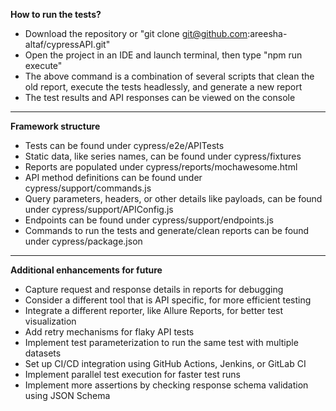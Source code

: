 **How to run the tests?**
- Download the repository or "git clone git@github.com:areesha-altaf/cypressAPI.git"
- Open the project in an IDE and launch terminal, then type "npm run execute"
- The above command is a combination of several scripts that clean the old report, execute the tests headlessly, and generate a new report
- The test results and API responses can be viewed on the console
--------------------------
**Framework structure**
- Tests can be found under cypress/e2e/APITests
- Static data, like series names, can be found under cypress/fixtures
- Reports are populated under cypress/reports/mochawesome.html
- API method definitions can be found under cypress/support/commands.js
- Query parameters, headers, or other details like payloads, can be found under cypress/support/APIConfig.js
- Endpoints can be found under cypress/support/endpoints.js
- Commands to run the tests and generate/clean reports can be found under cypress/package.json
--------------------------
**Additional enhancements for future**
- Capture request and response details in reports for debugging
- Consider a different tool that is API specific, for more efficient testing
- Integrate a different reporter, like Allure Reports, for better test visualization
- Add retry mechanisms for flaky API tests
- Implement test parameterization to run the same test with multiple datasets
- Set up CI/CD integration using GitHub Actions, Jenkins, or GitLab CI
- Implement parallel test execution for faster test runs
- Implement more assertions by checking response schema validation using JSON Schema